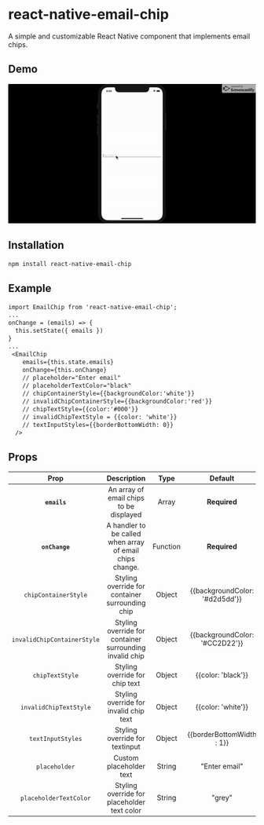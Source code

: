 # react-native-email-chip
A simple and customizable React Native component that implements email chips. 
## Demo
  ![](react-native-email-chip.gif)
## Installation
  ```
  npm install react-native-email-chip
  ```
## Example
```
import EmailChip from 'react-native-email-chip';
...
onChange = (emails) => {
  this.setState({ emails })
}
...
 <EmailChip
    emails={this.state.emails}
    onChange={this.onChange}
    // placeholder="Enter email"
    // placeholderTextColor="black"
    // chipContainerStyle={{backgroundColor:'white'}}
    // invalidChipContainerStyle={{backgroundColor:'red'}}
    // chipTextStyle={{color:'#000'}}
    // invalidChipTextStyle = {{color: 'white'}}
    // textInputStyles={{borderBottomWidth: 0}}
  />
```
## Props
| Prop          | Description   | Type   | Default |
| :-----------: |:-------------:| :-----:| :-----: |
| **`emails`**     | An array of email chips to be displayed  | Array | **Required** |
|   **`onChange`**   | A handler to be called when array of email chips change.      |   Function | **Required** |
| `chipContainerStyle` | Styling override for container surrounding chip  |    Object | {{backgroundColor: '#d2d5dd'}} |
| `invalidChipContainerStyle` | Styling override for container surrounding invalid chip  |    Object | {{backgroundColor: '#CC2D22'}} |
| `chipTextStyle` | Styling override for chip text | Object | {{color: 'black'}} |
| `invalidChipTextStyle` | Styling override for invalid chip text | Object | {{color: 'white'}} |
| `textInputStyles` | Styling override for textinput | Object | {{borderBottomWidth : 1}}
| `placeholder` | Custom placeholder text | String | "Enter email"
| `placeholderTextColor` | Styling override for placeholder text color | String | "grey"





